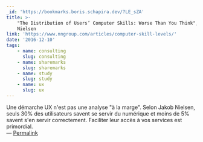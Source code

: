 ```yaml
---
_id: 'https://bookmarks.boris.schapira.dev/?LE_sZA'
title: >-
    "The Distribution of Users’ Computer Skills: Worse Than You Think", Jakob
    Nielsen
link: 'https://www.nngroup.com/articles/computer-skill-levels/'
date: '2016-12-10'
tags:
    - name: consulting
      slug: consulting
    - name: sharemarks
      slug: sharemarks
    - name: study
      slug: study
    - name: ux
      slug: ux
---
```


Une démarche UX n'est pas une analyse &quot;à la marge&quot;. Selon Jakob
Nielsen, seuls 30% des utilisateurs savent se servir du numérique et moins de 5%
savent s'en servir correctement. Faciliter leur accès à vos services est
primordial. <br>&#8212;
<a href="https://bookmarks.boris.schapira.dev/?LE_sZA" title="Permalink">Permalink</a>
